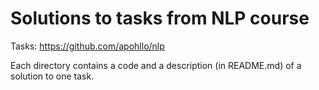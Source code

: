 # Solutions to tasks from NLP course

Tasks: https://github.com/apohllo/nlp

Each directory contains a code and a description (in README.md) of a solution to one task. 